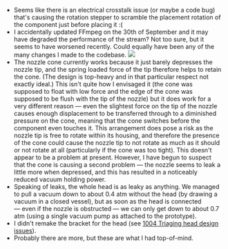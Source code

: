 - Seems like there is an electrical crosstalk issue (or maybe a code bug) that's causing the rotation stepper to scramble the placement rotation of the component just before placing it :(
- I accidentally updated FFmpeg on the 30th of September and it may have degraded the performance of the stream? Not too sure, but it seems to have worsened recently. Could equally have been any of the many changes I made to the codebase. ![](Screenshot_2024-09-30_at_20.11.02.png)
- The nozzle cone currently works because it just barely depresses the nozzle tip, and the spring loaded force of the tip therefore helps to retain the cone. (The design is top-heavy and in that particular respect not exactly ideal.) This isn't quite how I envisaged it (the cone was supposed to float with low force and the edge of the cone was supposed to be flush with the tip of the nozzle) but it does work for a very different reason — even the slightest force on the tip of the nozzle causes enough displacement to be transferred through to a diminished pressure on the cone, meaning that the cone switches before the component even touches it. This arrangement does pose a risk as the nozzle tip is free to rotate within its housing, and therefore the presence of the cone could cause the nozzle tip to not rotate as much as it should or not rotate at all (particularly if the cone was too tight). This doesn't appear to be a problem at present. However, I have begun to suspect that the cone is causing a second problem — the nozzle seems to leak a little more when depressed, and this has resulted in a noticeably reduced vacuum holding power.
- Speaking of leaks, the whole head is as leaky as anything. We managed to pull a vacuum down to about 0.4 atm without the head (by drawing a vacuum in a closed vessel), but as soon as the head is connected — even if the nozzle is obstructed — we can only get down to about 0.7 atm (using a single vacuum pump as attached to the prototype).
- I didn't remake the bracket for the head (see [1004 Triaging head design issues](1004%20Triaging%20head%20design%20issues.md)).
- Probably there are more, but these are what I had top-of-mind.